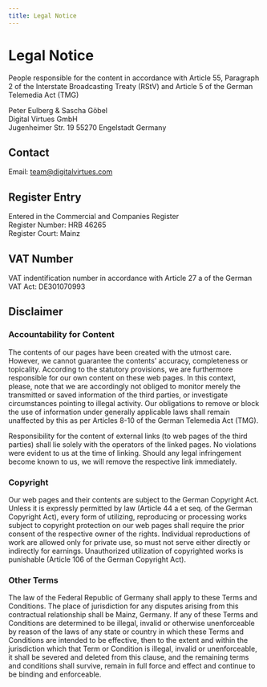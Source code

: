 ```yaml
---
title: Legal Notice
---
```

# Legal Notice

People responsible for the content in accordance with Article 55, Paragraph 2 of the Interstate Broadcasting Treaty (RStV) and Article 5 of the German Telemedia Act (TMG)

Peter Eulberg & Sascha Göbel  
Digital Virtues GmbH  
Jugenheimer Str. 19
55270 Engelstadt
Germany

## Contact
Email: team@digitalvirtues.com

## Register Entry
Entered in the Commercial and Companies Register  
Register Number: HRB 46265  
Register Court: Mainz

## VAT Number
VAT indentification number in accordance with Article 27 a of the German VAT Act: DE301070993

## Disclaimer
### Accountability for Content
The contents of our pages have been created with the utmost care. However, we cannot guarantee the contents’ accuracy, completeness or topicality. According to the statutory provisions, we are furthermore responsible for our own content on these web pages. In this context, please, note that we are accordingly not obliged to monitor merely the transmitted or saved information of the third parties, or investigate circumstances pointing to illegal activity. Our obligations to remove or block the use of information under generally applicable laws shall remain unaffected by this as per Articles 8-10 of the German Telemedia Act (TMG).

Responsibility for the content of external links (to web pages of the third parties) shall lie solely with the operators of the linked pages. No violations were evident to us at the time of linking. Should any legal infringement become known to us, we will remove the respective link immediately.

### Copyright
Our web pages and their contents are subject to the German Copyright Act. Unless it is expressly permitted by law (Article 44 a et seq. of the German Copyright Act), every form of utilizing, reproducing or processing works subject to copyright protection on our web pages shall require the prior consent of the respective owner of the rights. Individual reproductions of work are allowed only for private use, so must not serve either directly or indirectly for earnings. Unauthorized utilization of copyrighted works is punishable (Article 106 of the German Copyright Act).

### Other Terms
The law of the Federal Republic of Germany shall apply to these Terms and Conditions. The place of jurisdiction for any disputes arising from this contractual relationship shall be Mainz, Germany. If any of these Terms and Conditions are determined to be illegal, invalid or otherwise unenforceable by reason of the laws of any state or country in which these Terms and Conditions are intended to be effective, then to the extent and within the jurisdiction which that Term or Condition is illegal, invalid or unenforceable, it shall be severed and deleted from this clause, and the remaining terms and conditions shall survive, remain in full force and effect and continue to be binding and enforceable.
